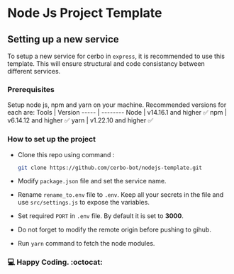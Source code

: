 # Node Js Project Template

## Setting up a new service
To setup a new service for cerbo in `express`, it is recommended to use this template. This will ensure structural and code consistancy between different services.

### Prerequisites
Setup node js, npm and yarn on your machine.
Recommended versions for each are:
Tools  | Version
----- | --------
Node  | v14.16.1 and higher :white_check_mark:
npm   | v6.14.12 and higher :white_check_mark:
yarn  | v1.22.10 and higher :white_check_mark:


### How to set up the project
- Clone this repo using command :
    ```sh
    git clone https://github.com/cerbo-bot/nodejs-template.git
    ```

- Modify `package.json` file and set the service name.
- Rename `rename_to.env` file to `.env`. Keep all your secrets in the file and use `src/settings.js` to expose the variables.
- Set required `PORT` in `.env` file. By default it is set to **3000**.
- Do not forget to modify the remote origin before pushing to gihub.
- Run `yarn` command to fetch the node modules.

### :computer: Happy Coding. :octocat: 
